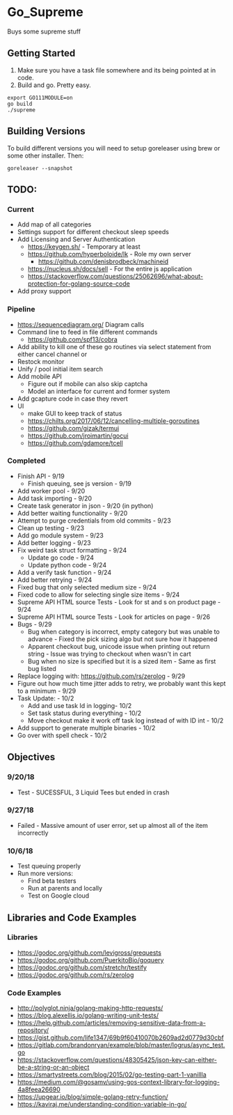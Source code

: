 # Go_Supreme
Buys some supreme stuff

## Getting Started
1. Make sure you have a task file somewhere and its being pointed at in code.
2. Build and go. Pretty easy.
~~~~
export GO111MODULE=on
go build
./supreme
~~~~

## Building Versions
To build different versions you will need to setup goreleaser using brew or some other installer. Then:
~~~~
goreleaser --snapshot
~~~~

## TODO:
### Current
* Add map of all categories
* Settings support for different checkout sleep speeds
* Add Licensing and Server Authentication
  * https://keygen.sh/ - Temporary at least
  * https://github.com/hyperboloide/lk - Role my own server
    * https://github.com/denisbrodbeck/machineid  
  * https://nucleus.sh/docs/sell - For the entire js application
  * https://stackoverflow.com/questions/25062696/what-about-protection-for-golang-source-code
* Add proxy support

### Pipeline
* https://sequencediagram.org/ Diagram calls
* Command line to feed in file different commands
  * https://github.com/spf13/cobra
* Add ability to kill one of these go routines via select statement from either cancel channel or 
* Restock monitor
* Unify / pool initial item search
* Add mobile API
  * Figure out if mobile can also skip captcha
  * Model an interface for current and former system
* Add gcapture code in case they revert
* UI
  * make GUI to keep track of status
  * https://chilts.org/2017/06/12/cancelling-multiple-goroutines
  * https://github.com/gizak/termui
  * https://github.com/jroimartin/gocui
  * https://github.com/gdamore/tcell

### Completed
* Finish API - 9/19
  * Finish queuing, see js version - 9/19
* Add worker pool - 9/20
* Add task importing - 9/20
* Create task generator in json - 9/20 (in python)
* Add better waiting functionality - 9/20
* Attempt to purge credentials from old commits - 9/23
* Clean up testing - 9/23
* Add go module system - 9/23
* Add better logging - 9/23
* Fix weird task struct formatting - 9/24
  * Update go code - 9/24
  * Update python code - 9/24
* Add a verify task function - 9/24
* Add better retrying - 9/24
* Fixed bug that only selected medium size - 9/24
* Fixed code to allow for selecting single size items - 9/24
* Supreme API HTML source Tests - Look for st and s on product page - 9/24
* Supreme API HTML source Tests - Look for articles on page - 9/26
* Bugs - 9/29
  * Bug when category is incorrect, empty category but was unable to advance - Fixed the pick sizing algo but not sure how it happened
  * Apparent checkout bug, unicode issue when printing out return string - Issue was trying to checkout when wasn't in cart
  * Bug when no size is specified but it is a sized item - Same as first bug listed
* Replace logging with: https://github.com/rs/zerolog - 9/29
* Figure out how much time jitter adds to retry, we probably want this kept to a minimum - 9/29
* Task Update: - 10/2
  * Add and use task Id in logging- 10/2
  * Set task status during everything - 10/2
  * Move checkout make it work off task log instead of with ID int - 10/2
* Add support to generate multiple binaries - 10/2
* Go over with spell check - 10/2

## Objectives

### 9/20/18
* Test - SUCESSFUL, 3 Liquid Tees but ended in crash

### 9/27/18
* Failed - Massive amount of user error, set up almost all of the item incorrectly

### 10/6/18
* Test queuing properly
* Run more versions:
  * Find beta testers
  * Run at parents and locally
  * Test on Google cloud

## Libraries and Code Examples

### Libraries
* https://godoc.org/github.com/levigross/grequests
* https://godoc.org/github.com/PuerkitoBio/goquery
* https://godoc.org/github.com/stretchr/testify
* https://godoc.org/github.com/rs/zerolog

### Code Examples
* http://polyglot.ninja/golang-making-http-requests/
* https://blog.alexellis.io/golang-writing-unit-tests/
* https://help.github.com/articles/removing-sensitive-data-from-a-repository/
* https://gist.github.com/life1347/69b9f60410070b2609ad2d0779d30cbf
* https://gitlab.com/brandonryan/example/blob/master/logrus/async_test.go
* https://stackoverflow.com/questions/48305425/json-key-can-either-be-a-string-or-an-object
* https://smartystreets.com/blog/2015/02/go-testing-part-1-vanillla
* https://medium.com/@gosamv/using-gos-context-library-for-logging-4a8feea26690
* https://upgear.io/blog/simple-golang-retry-function/
* https://kaviraj.me/understanding-condition-variable-in-go/
